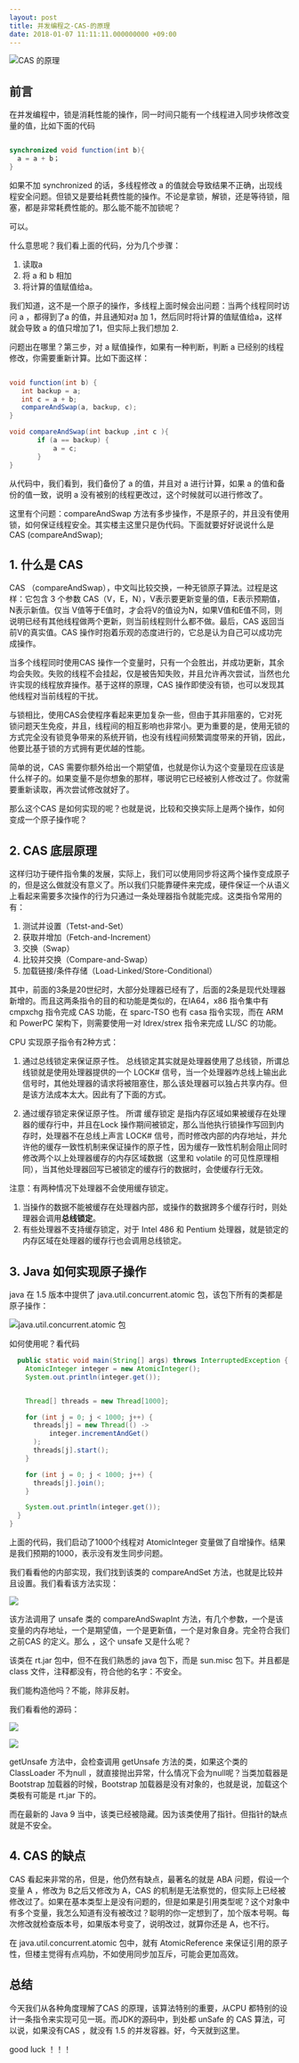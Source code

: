```yaml
---
layout: post
title: 并发编程之-CAS-的原理
date: 2018-01-07 11:11:11.000000000 +09:00
---
```

![ CAS 的原理 ](http://upload-images.jianshu.io/upload_images/4236553-25dbff064ab5e820.jpg?imageMogr2/auto-orient/strip%7CimageView2/2/w/1240)


## 前言

在并发编程中，锁是消耗性能的操作，同一时间只能有一个线程进入同步块修改变量的值，比如下面的代码

```java

synchronized void function(int b){
  a = a + b；
}


```

如果不加 synchronized 的话，多线程修改 a 的值就会导致结果不正确，出现线程安全问题。但锁又是要给耗费性能的操作。不论是拿锁，解锁，还是等待锁，阻塞，都是非常耗费性能的。那么能不能不加锁呢？

可以。

什么意思呢？我们看上面的代码，分为几个步骤：
1. 读取a
2. 将 a 和 b 相加
3. 将计算的值赋值给a。


我们知道，这不是一个原子的操作，多线程上面时候会出问题：当两个线程同时访问 a ，都得到了a 的值，并且通知对a 加  1，然后同时将计算的值赋值给a，这样就会导致 a 的值只增加了1，但实际上我们想加 2. 

问题出在哪里？第三步，对 a 赋值操作，如果有一种判断，判断 a 已经别的线程修改，你需要重新计算。比如下面这样：

```java

void function(int b) {
   int backup = a;
   int c = a + b;
   compareAndSwap(a, backup, c);
}

void compareAndSwap(int backup ,int c ){
       if (a == backup) {
           a = c;
       }
}

```

从代码中，我们看到，我们备份了 a 的值，并且对 a 进行计算，如果 a 的值和备份的值一致，说明 a 没有被别的线程更改过，这个时候就可以进行修改了。

这里有个问题：compareAndSwap 方法有多步操作，不是原子的，并且没有使用锁，如何保证线程安全。其实楼主这里只是伪代码。下面就要好好说说什么是 CAS (compareAndSwap);


## 1. 什么是 CAS

CAS （compareAndSwap），中文叫比较交换，一种无锁原子算法。过程是这样：它包含 3 个参数 CAS（V，E，N），V表示要更新变量的值，E表示预期值，N表示新值。仅当 V值等于E值时，才会将V的值设为N，如果V值和E值不同，则说明已经有其他线程做两个更新，则当前线程则什么都不做。最后，CAS 返回当前V的真实值。CAS 操作时抱着乐观的态度进行的，它总是认为自己可以成功完成操作。

当多个线程同时使用CAS 操作一个变量时，只有一个会胜出，并成功更新，其余均会失败。失败的线程不会挂起，仅是被告知失败，并且允许再次尝试，当然也允许实现的线程放弃操作。基于这样的原理，CAS 操作即使没有锁，也可以发现其他线程对当前线程的干扰。

与锁相比，使用CAS会使程序看起来更加复杂一些，但由于其非阻塞的，它对死锁问题天生免疫，并且，线程间的相互影响也非常小。更为重要的是，使用无锁的方式完全没有锁竞争带来的系统开销，也没有线程间频繁调度带来的开销，因此，他要比基于锁的方式拥有更优越的性能。

简单的说，CAS 需要你额外给出一个期望值，也就是你认为这个变量现在应该是什么样子的。如果变量不是你想象的那样，哪说明它已经被别人修改过了。你就需要重新读取，再次尝试修改就好了。


那么这个CAS 是如何实现的呢？也就是说，比较和交换实际上是两个操作，如何变成一个原子操作呢？

## 2. CAS 底层原理

这样归功于硬件指令集的发展，实际上，我们可以使用同步将这两个操作变成原子的，但是这么做就没有意义了。所以我们只能靠硬件来完成，硬件保证一个从语义上看起来需要多次操作的行为只通过一条处理器指令就能完成。这类指令常用的有：
1. 测试并设置（Tetst-and-Set）
2. 获取并增加（Fetch-and-Increment）
3. 交换（Swap）
4. 比较并交换（Compare-and-Swap）
5. 加载链接/条件存储（Load-Linked/Store-Conditional）

其中，前面的3条是20世纪时，大部分处理器已经有了，后面的2条是现代处理器新增的。而且这两条指令的目的和功能是类似的，在IA64，x86 指令集中有 cmpxchg 指令完成 CAS 功能，在 sparc-TSO 也有 casa 指令实现，而在 ARM 和 PowerPC 架构下，则需要使用一对 ldrex/strex 指令来完成 LL/SC 的功能。

CPU 实现原子指令有2种方式：
1. 通过总线锁定来保证原子性。
总线锁定其实就是处理器使用了总线锁，所谓总线锁就是使用处理器提供的一个 LOCK# 信号，当一个处理器咋总线上输出此信号时，其他处理器的请求将被阻塞住，那么该处理器可以独占共享内存。但是该方法成本太大。因此有了下面的方式。

2. 通过缓存锁定来保证原子性。
所谓 缓存锁定 是指内存区域如果被缓存在处理器的缓存行中，并且在Lock 操作期间被锁定，那么当他执行锁操作写回到内存时，处理器不在总线上声言 LOCK# 信号，而时修改内部的内存地址，并允许他的缓存一致性机制来保证操作的原子性，因为缓存一致性机制会阻止同时修改两个以上处理器缓存的内存区域数据（这里和 volatile 的可见性原理相同），当其他处理器回写已被锁定的缓存行的数据时，会使缓存行无效。

注意：有两种情况下处理器不会使用缓存锁定。
1. 当操作的数据不能被缓存在处理器内部，或操作的数据跨多个缓存行时，则处理器会调用**总线锁定**。
2. 有些处理器不支持缓存锁定，对于 Intel 486 和 Pentium 处理器，就是锁定的内存区域在处理器的缓存行也会调用总线锁定。


## 3. Java 如何实现原子操作

java 在 1.5 版本中提供了 java.util.concurrent.atomic 包，该包下所有的类都是原子操作：

![java.util.concurrent.atomic 包](http://upload-images.jianshu.io/upload_images/4236553-6bf9d7a6505bb43e.png?imageMogr2/auto-orient/strip%7CimageView2/2/w/1240)

如何使用呢？看代码

```java
  public static void main(String[] args) throws InterruptedException {
    AtomicInteger integer = new AtomicInteger();
    System.out.println(integer.get());


    Thread[] threads = new Thread[1000];

    for (int j = 0; j < 1000; j++) {
      threads[j] = new Thread(() ->
          integer.incrementAndGet()
      );
      threads[j].start();
    }

    for (int j = 0; j < 1000; j++) {
      threads[j].join();
    }

    System.out.println(integer.get());
  }
}
```

上面的代码，我们启动了1000个线程对 AtomicInteger 变量做了自增操作。结果是我们预期的1000，表示没有发生同步问题。

我们看看他的内部实现，我们找到该类的 compareAndSet 方法，也就是比较并且设置。我们看看该方法实现：

![](http://upload-images.jianshu.io/upload_images/4236553-f1b8697b61f89c7f.png?imageMogr2/auto-orient/strip%7CimageView2/2/w/1240)

该方法调用了 unsafe 类的 compareAndSwapInt 方法，有几个参数，一个是该变量的内存地址，一个是期望值，一个是更新值，一个是对象自身。完全符合我们之前CAS 的定义。那么 ，这个 unsafe 又是什么呢？


该类在 rt.jar 包中，但不在我们熟悉的 java 包下，而是 sun.misc 包下。并且都是 class 文件，注释都没有，符合他的名字：不安全。

我们能构造他吗？不能，除非反射。

我们看看他的源码：

![](http://upload-images.jianshu.io/upload_images/4236553-5ab914579599ef93.png?imageMogr2/auto-orient/strip%7CimageView2/2/w/1240)


![](http://upload-images.jianshu.io/upload_images/4236553-c66a404014d95e94.png?imageMogr2/auto-orient/strip%7CimageView2/2/w/1240)

getUnsafe 方法中，会检查调用 getUnsafe 方法的类，如果这个类的 ClassLoader 不为null ，就直接抛出异常，什么情况下会为null呢？当类加载器是 Bootstrap 加载器的时候，Bootstrap 加载器是没有对象的，也就是说，加载这个类极有可能是 rt.jar 下的。

而在最新的 Java 9 当中，该类已经被隐藏。因为该类使用了指针。但指针的缺点就是不安全。



## 4. CAS 的缺点

CAS 看起来非常的吊，但是，他仍然有缺点，最著名的就是 ABA 问题，假设一个变量 A ，修改为 B之后又修改为 A，CAS 的机制是无法察觉的，但实际上已经被修改过了。如果在基本类型上是没有问题的，但是如果是引用类型呢？这个对象中有多个变量，我怎么知道有没有被改过？聪明的你一定想到了，加个版本号啊。每次修改就检查版本号，如果版本号变了，说明改过，就算你还是 A，也不行。

在 java.util.concurrent.atomic 包中，就有 AtomicReference 来保证引用的原子性，但楼主觉得有点鸡肋，不如使用同步加互斥，可能会更加高效。


## 总结

今天我们从各种角度理解了CAS 的原理，该算法特别的重要，从CPU 都特别的设计一条指令来实现可见一斑。而JDK的源码中，到处都 unSafe 的 CAS 算法，可以说，如果没有CAS ，就没有 1.5 的并发容器。好，今天就到这里。


good luck ！！！






















